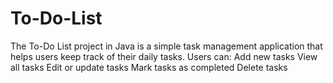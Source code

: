 # To-Do-List
The To-Do List project in Java is a simple task management application that helps users keep track of their daily tasks. Users can:  Add new tasks  View all tasks  Edit or update tasks  Mark tasks as completed  Delete tasks
